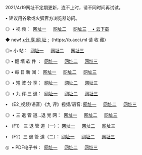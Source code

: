 <p>2021/4/19网址不定期更新，连不上时，请不同时间再试试。
<p>• 建议用谷歌或火狐官方浏览器访问。
<p>◎  • 视 频： 
<a href="http://hhi.guitarhaven.com/" target="_blank">网址一</a> 　 
<a href="http://hsv.guitarhaven.com/" target="_blank">网址二</a> 　 
<a href="http://hsv.guitarhaven.com/b.html" target="_blank">网址三</a>
<a href="https://yadi.sk/d/d0sUeAOpal3njw" target="_blank">　• 云下载 </a></p>
<p>◆ new! <a href="http://hpm.guitarhaven.com/a.html">•分 享 网 址</a> ;（https://b.acci.ml 请 收 藏） </p>

<p>◎•  小 站：  
<a href="http://hhi.guitarhaven.com/f.html" target="_blank">网址一</a> 　 
<a href="http://hsv.guitarhaven.com/h.html" target="_blank">网址二</a> 　 
<a href="http://hsv.guitarhaven.com/k/" target="_blank">网址三</a></p><p>

<p>◎  • 翻 墙 软 件 ：  
<a href="http://hhi.guitarhaven.com/ff/" target="_blank">网址一</a> 　 
<a href="http://hsv.guitarhaven.com/s/read/a1_nd.html" target="_blank">网址二</a> 　 
<a href="http://hsv.guitarhaven.com/ff/index.html" target="_blank">网址三</a></p>
<p>◎  • 每 日 新 闻：  
<a href="http://hhi.guitarhaven.com/day/" target="_blank">网址一</a> 　 
<a href="http://hsv.guitarhaven.com/day/" target="_blank">网址二</a> 　 
<a href="http://hsv.guitarhaven.com/day/index.html" target="_blank">网址三</a></p>
<p>◎   • 短 波 分 享：  
<a href="http://hhi.guitarhaven.com/h/" target="_blank">网址一</a> 　 
<a href="http://hsv.guitarhaven.com/h/" target="_blank">网址二</a> 　 
<a href="http://hsv.guitarhaven.com/h/index.html" target="_blank">网址三</a></p>
<p>◎   • 九 评.三 退：  
<a href="http://hhi.guitarhaven.com/t/" target="_blank">网址一</a> 　 
<a href="http://hsv.guitarhaven.com/v2/index.html" target="_blank">网址二</a> 　 
<a href="http://hsv.guitarhaven.com/tt/index.html" target="_blank">网址三</a> 　</p>
<p>  • （E2_视频/语音）《九 评》视频/语音: 
<a href="http://hhi.guitarhaven.com/7738.html" target="_blank">网址一</a> 　 
<a href="http://hsv.guitarhaven.com/7614.html" target="_blank">网址二</a> 　 
<a href="http://hsv.guitarhaven.com/7633.html" target="_blank">网址三</a></p>
<p>◎   • 三 退 管 道...退 党 网：  
<a href="http://hhi.guitarhaven.com/go/td1.html" target="_blank">网址一</a> 　 
<a href="http://hsv.guitarhaven.com/go/td2.html" target="_blank">网址二</a> 　 
<a href="http://hsv.guitarhaven.com/go/td3.html" target="_blank">网址三</a></p>
<p>  • （F1） 三 退 管 道（一）： 
<a href="http://hhi.guitarhaven.com/dd/" target="_blank">网址一</a> 　 
<a href="http://hsv.guitarhaven.com/s/read/a1_tdx.html" target="_blank">网址二</a> 　 
<a href="http://hsv.guitarhaven.com/dd/" target="_blank">网址三</a></p>
<p>  • （F2）三 退 管 道（二）： 
<a href="http://hsv.guitarhaven.com/d/" target="_blank">网址一</a> 　 
<a href="http://hhi.guitarhaven.com/d/index.html" target="_blank">网址二</a> 　 
<a href="http://hsv.guitarhaven.com/d/" target="_blank">网址三</a></p>
<p>◎   • PDF电子书：  
<a href="http://hhi.guitarhaven.com/p/" target="_blank">网址一</a> 　 
<a href="http://hsv.guitarhaven.com/p/index.html" target="_blank">网址二</a> 　 
<a href="http://hsv.guitarhaven.com/p/" target="_blank">网址三</a></p>

